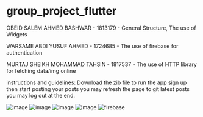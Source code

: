 # group_project_flutter

OBEID SALEM AHMED BASHWAR - 1813179 - General Structure, The use of Widgets

WARSAME ABDI YUSUF AHMED - 1724685 - The use of firebase for authentication

MURTAJ SHEIKH MOHAMMAD TAHSIN - 1817537 - The use of HTTP library for fetching data/img online

instructions and guidelines:
Download the zib file to run the app
sign up then start posting your posts
you may refresh the page to git latest posts
you may log out at the end.

![image](https://user-images.githubusercontent.com/86645986/149176044-b64855c3-3af9-42b6-aa23-81bcaff6c40b.png)
![image](https://user-images.githubusercontent.com/86645986/149175957-f620f891-84aa-4a9a-9945-5e62451f6381.png)
![image](https://user-images.githubusercontent.com/86645986/152928508-5b866578-f434-4f2f-b7cf-504a5fa83d5b.png)
![image](https://user-images.githubusercontent.com/86645986/152928873-871490f5-ab87-4f6c-91a4-410290822b52.png)
![firebase](https://user-images.githubusercontent.com/50049718/153300334-10bebdbb-d10c-47d0-9b44-d7f1c5a01343.png)
